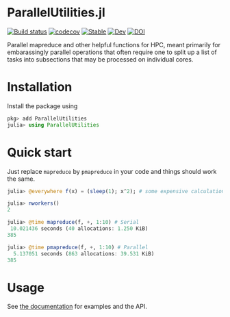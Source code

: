 # ParallelUtilities.jl

[![Build status](https://github.com/jishnub/ParallelUtilities.jl/workflows/CI/badge.svg)](https://github.com/jishnub/ParallelUtilities.jl/actions)
[![codecov](https://codecov.io/gh/jishnub/ParallelUtilities.jl/branch/master/graph/badge.svg)](https://codecov.io/gh/jishnub/ParallelUtilities.jl)
[![Stable](https://img.shields.io/badge/docs-stable-blue.svg)](https://jishnub.github.io/ParallelUtilities.jl/stable)
[![Dev](https://img.shields.io/badge/docs-dev-blue.svg)](https://jishnub.github.io/ParallelUtilities.jl/dev)
[![DOI](https://zenodo.org/badge/198215953.svg)](https://zenodo.org/badge/latestdoi/198215953)

Parallel mapreduce and other helpful functions for HPC, meant primarily for embarassingly parallel operations that often require one to split up a list of tasks into subsections that may be processed on individual cores.

# Installation

Install the package using

```julia
pkg> add ParallelUtilities
julia> using ParallelUtilities
```

# Quick start

Just replace `mapreduce` by `pmapreduce` in your code and things should work the same.

```julia
julia> @everywhere f(x) = (sleep(1); x^2); # some expensive calculation

julia> nworkers()
2

julia> @time mapreduce(f, +, 1:10) # Serial
 10.021436 seconds (40 allocations: 1.250 KiB)
385

julia> @time pmapreduce(f, +, 1:10) # Parallel
  5.137051 seconds (863 allocations: 39.531 KiB)
385
```

# Usage

See [the documentation](https://jishnub.github.io/ParallelUtilities.jl/stable) for examples and the API.
